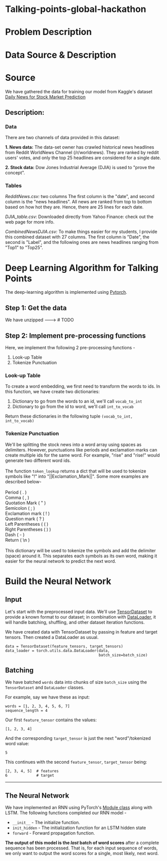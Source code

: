 # Talking-points-global-hackathon

# Problem Description

# Data Source & Description

# Source

We have gathered the data for training our model from Kaggle's dataset [Daily News for Stock Market Prediction](https://www.kaggle.com/aaron7sun/stocknews)

## Description:

### Data
There are two channels of data provided in this dataset:

**1. News data:** The data-set owner has crawled historical news headlines from Reddit WorldNews Channel (/r/worldnews). They are ranked by reddit users' votes, and only the top 25 headlines are considered for a single date.

**2. Stock data:** Dow Jones Industrial Average (DJIA) is used to "prove the concept".

### Tables 

*RedditNews.csv:* two columns
The first column is the "date", and second column is the "news headlines".
All news are ranked from top to bottom based on how hot they are.
Hence, there are 25 lines for each date.

*DJIA_table.csv:* 
Downloaded directly from Yahoo Finance: check out the web page for more info.

*CombinedNewsDJIA.csv:*
To make things easier for my students, I provide this combined dataset with 27 columns.
The first column is "Date", the second is "Label", and the following ones are news headlines ranging from "Top1" to "Top25".

# Deep Learning Algorithm for Talking Points

The deep-learning algorithm is implemented using [Pytorch](https://pytorch.org).

## Step 1: Get the data

We have unzipped ---> # TODO

## Step 2: Implement pre-processing functions

Here, we implement thw following 2 pre-processing functions - 

1. Look-up Table
2. Tokenize Punctuation

### Look-up Table
To create a word embedding, we first need to transform the words to ids. In this function, we have create two dictionaries:<br>

1. Dictionary to go from the words to an id, we'll call `vocab_to_int`
2. Dictionary to go from the id to word, we'll call `int_to_vocab`

Return these dictionaries in the following tuple `(vocab_to_int, int_to_vocab)`


### Tokenize Punctuation

We'll be splitting the stock news into a word array using spaces as delimiters. However, punctuations like periods and exclamation marks can create multiple ids for the same word. For example, "rise" and "rise!" would generate two different word ids.<br><br>
The function `token_lookup` returns a dict that will be used to tokenize symbols like "!" into "||Exclamation_Mark||". Some more examples are described below-<br><br>
Period ( . )<br>
Comma ( , )<br>
Quotation Mark ( " )<br>
Semicolon ( ; )<br>
Exclamation mark ( ! )<br>
Question mark ( ? )<br>
Left Parentheses ( ( )<br>
Right Parentheses ( ) )<br>
Dash ( - )<br>
Return ( \n )<br><br>
This dictionary will be used to tokenize the symbols and add the delimiter (space) around it. This separates each symbols as its own word, making it easier for the neural network to predict the next word. 

# Build the Neural Network

## Input
Let's start with the preprocessed input data. We'll use [TensorDataset](http://pytorch.org/docs/master/data.html#torch.utils.data.TensorDataset) to provide a known format to our dataset; in combination with [DataLoader](http://pytorch.org/docs/master/data.html#torch.utils.data.DataLoader), it will handle batching, shuffling, and other dataset iteration functions.

We have created data with TensorDataset by passing in feature and target tensors. Then created a DataLoader as usual.
```
data = TensorDataset(feature_tensors, target_tensors)
data_loader = torch.utils.data.DataLoader(data, 
                                          batch_size=batch_size)
```

## Batching
We have batched `words` data into chunks of size `batch_size` using the `TensorDataset` and `DataLoader` classes.<br>

For example, say we have these as input:<br>
```
words = [1, 2, 3, 4, 5, 6, 7]
sequence_length = 4
```

Our first `feature_tensor` contains the values:<br>
```
[1, 2, 3, 4]
```
And the corresponding `target_tensor` is just the next "word"/tokenized word value:<br>
```
5
```
This continues with the second `feature_tensor`, `target_tensor` being:<br>
```
[2, 3, 4, 5]  # features
6             # target
```
---
## The Neural Network
We have implemented an RNN using PyTorch's [Module class](http://pytorch.org/docs/master/nn.html#torch.nn.Module) along with LSTM. The following functions completed our RNN model -<br>
 - `__init__` - The initialize function. 
 - `init_hidden` - The initialization function for an LSTM hidden state
 - `forward` - Forward propagation function.
 

**The output of this model is the *last* batch of word scores** after a complete sequence has been processed. That is, for each input sequence of words, we only want to output the word scores for a single, most likely, next word.

















